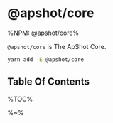 # @apshot/core

%NPM: @apshot/core%

`@apshot/core` is The ApShot Core.

```sh
yarn add -E @apshot/core
```

## Table Of Contents

%TOC%

%~%